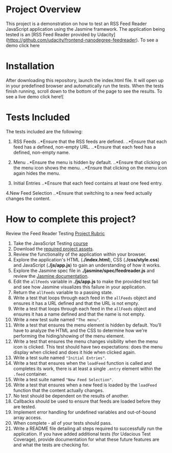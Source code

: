 # Project Overview

This project is a demonstration on how to test an RSS Feed Reader JavaScript application using the Jasmine framework.
The application being tested is an [RSS Feed Reader provided by Udacity] (https://github.com/udacity/frontend-nanodegree-feedreader). To see a demo click here

# Installation
After downloading this repository, launch the index.html file. It will open up in your predefined browser and automatically run the tests. When the tests finish running, scroll down to the bottom of the page to see the results. To see a live demo click here![

# Tests Included
The tests included are the following:

1. RSS Feeds
..*Ensure that the RSS feeds are defined.
..*Ensure that each feed has a defined, non-empty URL.
..*Ensure that each feed has a defined, non-empty name.

2. Menu
..*Ensure the menu is hidden by default.
..*Ensure that clicking on the menu icon shows the menu.
..*Ensure that clicking on the menu icon again hides the menu.

3. Initial Entries
..*Ensure that each feed contains at least one feed entry.

4.New Feed Selection
..*Ensure that switching to a new feed actually changes the content.

# How to complete this project?

Review the Feed Reader Testing [Project Rubric](https://review.udacity.com/#!/projects/3442558598/rubric)

1. Take the JavaScript Testing [course](https://www.udacity.com/course/ud549)
2. Download the [required project assets](http://github.com/udacity/frontend-nanodegree-feedreader).
3. Review the functionality of the application within your browser.
4. Explore the application's HTML (**./index.html**), CSS (**./css/style.css**) and JavaScript (**./js/app.js**) to gain an understanding of how it works.
5. Explore the Jasmine spec file in **./jasmine/spec/feedreader.js** and review the [Jasmine documentation](http://jasmine.github.io).
6. Edit the `allFeeds` variable in **./js/app.js** to make the provided test fail and see how Jasmine visualizes this failure in your application.
7. Return the `allFeeds` variable to a passing state.
8. Write a test that loops through each feed in the `allFeeds` object and ensures it has a URL defined and that the URL is not empty.
9. Write a test that loops through each feed in the `allFeeds` object and ensures it has a name defined and that the name is not empty.
10. Write a new test suite named `"The menu"`.
11. Write a test that ensures the menu element is hidden by default. You'll have to analyze the HTML and the CSS to determine how we're performing the hiding/showing of the menu element.
12. Write a test that ensures the menu changes visibility when the menu icon is clicked. This test should have two expectations: does the menu display when clicked and does it hide when clicked again.
13. Write a test suite named `"Initial Entries"`.
14. Write a test that ensures when the `loadFeed` function is called and completes its work, there is at least a single `.entry` element within the `.feed` container.
15. Write a test suite named `"New Feed Selection"`.
16. Write a test that ensures when a new feed is loaded by the `loadFeed` function that the content actually changes.
17. No test should be dependent on the results of another.
18. Callbacks should be used to ensure that feeds are loaded before they are tested.
19. Implement error handling for undefined variables and out-of-bound array access.
20. When complete - all of your tests should pass. 
21. Write a README file detailing all steps required to successfully run the application. If you have added additional tests (for Udacious Test Coverage),  provide documentation for what these future features are and what the tests are checking for.
